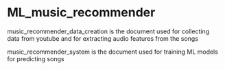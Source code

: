 # ML_music_recommender

music_recommender_data_creation is the document used for collecting data from youtube and for extracting audio features from the songs 

music_recommender_system is the document used for training ML models for predicting songs
